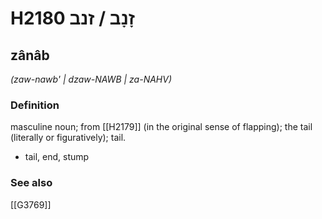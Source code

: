 # H2180 זָנָב / זנב

## zânâb

_(zaw-nawb' | dzaw-NAWB | za-NAHV)_

### Definition

masculine noun; from [[H2179]] (in the original sense of flapping); the tail (literally or figuratively); tail.

- tail, end, stump
### See also

[[G3769]]

